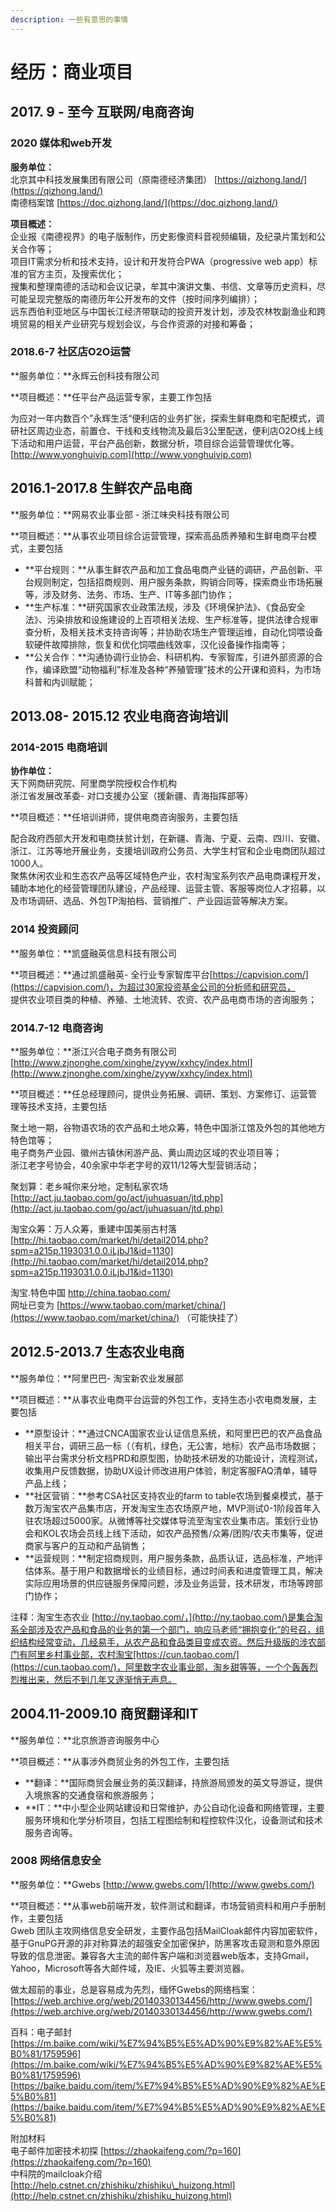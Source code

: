 ```yaml
---
description: 一些有意思的事情
---
```


# 经历：商业项目

## 2017. 9 - 至今 互联网/电商咨询



### 2020 媒体和web开发

 **服务单位：**  
 北京其中科技发展集团有限公司（原南德经济集团） [https://qizhong.land/](https://qizhong.land/)  
 南德档案馆 [https://doc.qizhong.land/](https://doc.qizhong.land/)  
  
 **项目概述：**  
 企业报《南德视界》的电子版制作，历史影像资料音视频编辑，及纪录片策划和公关合作等；  
 项目IT需求分析和技术支持，设计和开发符合PWA（progressive web app）标准的官方主页，及搜索优化；  
 搜集和整理南德的活动和会议记录，牟其中演讲文集、书信、文章等历史资料，尽可能呈现完整版的南德历年公开发布的文件（按时间序列编排）；  
 远东西伯利亚地区与中国长江经济带联动的投资开发计划，涉及农林牧副渔业和跨境贸易的相关产业研究与规划会议，与合作资源的对接和筹备；  


### 

### 2018.6-7 社区店O2O运营

  
 **服务单位：**永辉云创科技有限公司  
  
 **项目概述：**任平台产品运营专家，主要工作包括  
  
 为应对一年内数百个”永辉生活“便利店的业务扩张，探索生鲜电商和宅配模式，调研社区周边业态，前置仓、干线和支线物流及最后3公里配送，便利店O2O线上线下活动和用户运营，平台产品创新，数据分析，项目综合运营管理优化等。  
 [http://www.yonghuivip.com](http://www.yonghuivip.com)  
  


##  **2016.1-2017.8** 生鲜农产品电商

  
  
 **服务单位：**网易农业事业部 - 浙江味央科技有限公司  
  
 **项目概述：**从事农业项目综合运营管理，探索高品质养殖和生鲜电商平台模式，主要包括  


* **平台规则：**从事生鲜农产品和加工食品电商产业链的调研，产品创新、平台规则制定，包括招商规则、用户服务条款，购销合同等，探索商业市场拓展等，涉及财务、法务、市场、生产、IT等多部门协作；
* **生产标准：**研究国家农业政策法规，涉及《环境保护法》、《食品安全法》、污染排放和设施建设的上百项相关法规、生产标准等，提供法律合规审查分析，及相关技术支持咨询等；并协助农场生产管理运维，自动化饲喂设备软硬件故障排除，恢复和优化饲喂曲线效率，汉化设备操作指南等；
* **公关合作：**沟通协调行业协会、科研机构、专家智库，引进外部资源的合作，编译欧盟“动物福利”标准及各种“养殖管理”技术的公开课和资料，为市场科普和内训赋能；

## 2013.08- 2015.12 农业电商咨询培训

###  2014-2015 电商培训

  
 **协作单位：**  
天下网商研究院、阿里商学院授权合作机构  
 浙江省发展改革委- 对口支援办公室（援新疆、青海指挥部等）  
  
 **项目概述：**任培训讲师，提供电商咨询服务，主要包括  
  
 配合政府西部大开发和电商扶贫计划，在新疆、青海、宁夏、云南、四川、安徽、浙江、江苏等地开展业务，支援培训政府公务员、大学生村官和企业电商团队超过1000人。  
 聚焦休闲农业和生态农产品等区域特色产业，农村淘宝系列农产品电商课程开发，辅助本地化的经营管理团队建设，产品经理、运营主管、客服等岗位人才招募，以及市场调研、选品、外包TP淘拍档、营销推广、产业园运营等解决方案。  
  
  


### 2014 投资顾问

 **服务单位：**凯盛融英信息科技有限公司  
  
 **项目概述：**通过凯盛融英- 全行业专家智库平台[https://capvision.com/](https://capvision.com/)，为超过30家投资基金公司的分析师和研究员，  
 提供农业项目类的种植、养殖、土地流转、农资、农产品电商市场的咨询服务；  
  
  
  


### 2014.7-12 电商咨询

  
 **服务单位：**浙江兴合电子商务有限公司  
 [http://www.zjnonghe.com/xinghe/zyyw/xxhcy/index.html](http://www.zjnonghe.com/xinghe/zyyw/xxhcy/index.html)  
  
 **项目概述：**任总经理顾问，提供业务拓展、调研、策划、方案修订、运营管理等技术支持，主要包括  
  
 聚土地一期，谷物语农场的农产品和土地众筹，特色中国浙江馆及外包的其他地方特色馆等；  
 电子商务产业园、徽州古镇休闲游产品、黄山周边区域的农业项目等；  
 浙江老字号协会，40余家中华老字号的双11/12等大型营销活动；  
  
 聚划算：老乡喊你来分地，定制私家农场  
 [http://act.ju.taobao.com/go/act/juhuasuan/jtd.php](http://act.ju.taobao.com/go/act/juhuasuan/jtd.php)  
  
 淘宝众筹：万人众筹，重建中国美丽古村落  
 [http://hi.taobao.com/market/hi/detail2014.php?spm=a215p.1193031.0.0.iLjbJ1&id=1130](http://hi.taobao.com/market/hi/detail2014.php?spm=a215p.1193031.0.0.iLjbJ1&id=1130)  
  
 淘宝.特色中国 [http://china.taobao.com/  
](http://china.taobao.com/)网址已变为 [https://www.taobao.com/market/china/](https://www.taobao.com/market/china/) （可能快挂了）



## **2012.5-2013.7 生态农业电商**

  
  
 **服务单位：**阿里巴巴- 淘宝新农业发展部  
  
 **项目概述：**从事农业电商平台运营的外包工作，支持生态小农电商发展，主要包括  


* **原型设计：**通过CNCA国家农业认证信息系统，和阿里巴巴的农产品食品相关平台，调研三品一标（（有机，绿色，无公害，地标）农产品市场数据；输出平台需求分析文档PRD和原型图，协助技术研发的功能设计，流程测试，收集用户反馈数据，协助UX设计师改进用户体验，制定客服FAQ清单，辅导产品上线；
* **社区营销：**参考CSA社区支持农业的farm to table农场到餐桌模式，基于数万淘宝农产品集市店，开发淘宝生态农场原产地，MVP测试0-1阶段首年入驻农场超过5000家。从微博等社交媒体导流至淘宝农业集市店。策划行业协会和KOL农场会员线上线下活动，如农产品预售/众筹/团购/农夫市集等，促进商家与客户的互动和产品销售；
* **运营规则：**制定招商规则，用户服务条款，品质认证，选品标准，产地评估体系。基于用户和数据增长的业绩目标，通过时间表和进度管理工具，解决实际应用场景的供应链服务保障问题，涉及业务运营，技术研发，市场等跨部门协作； 

 注释：淘宝生态农业 [http://ny.taobao.com/，](http://ny.taobao.com/)是集合淘系全部涉及农产品和食品的业务的第一个部门，响应马老师“拥抱变化”的号召，组织结构经常变动，几经易手，从农产品和食品类目变成农资。然后升级版的涉农部门有阿里乡村事业部，农村淘宝[https://cun.taobao.com/](https://cun.taobao.com/)，阿里数字农业事业部，淘乡甜等等，一个个轰轰烈烈推出来，然后不到几年又逐渐悄无声息。  
  


## 2004.11-2009.10 商贸翻译和IT

  
 **服务单位：**北京旅游咨询服务中心  
  
 **项目概述：**从事涉外商贸业务的外包工作，主要包括  


* **翻译：**国际商贸会展业务的英汉翻译，持旅游局颁发的英文导游证，提供入境旅客的交通食宿和旅游服务；
* **IT：**中小型企业网站建设和日常维护，办公自动化设备和网络管理，主要服务环境和化学分析项目，包括工程图绘制和程控软件汉化，设备测试和技术服务咨询等。 

### 2008 网络信息安全

 **服务单位：**Gwebs [http://www.gwebs.com/](http://www.gwebs.com/)  
  
 **项目概述：**从事web前端开发，软件测试和翻译，市场营销资料和用户手册制作，主要包括  
 Gweb 团队主攻网络信息安全研发，主要作品包括MailCloak邮件内容加密软件，基于GnuPG开源的非对称算法的超强安全加密保护，防黑客攻击窥测和意外原因导致的信息泄密。兼容各大主流的邮件客户端和浏览器web版本，支持Gmail，Yahoo，Microsoft等各大邮件域，及IE、火狐等主要浏览器。  
  
 做太超前的事业，总是容易成为先烈，缅怀Gwebs的网络档案：[https://web.archive.org/web/20140330134456/http://www.gwebs.com/](https://web.archive.org/web/20140330134456/http://www.gwebs.com/)  
  
 百科：电子邮封  
 [https://m.baike.com/wiki/%E7%94%B5%E5%AD%90%E9%82%AE%E5%B0%81/1759596](https://m.baike.com/wiki/%E7%94%B5%E5%AD%90%E9%82%AE%E5%B0%81/1759596)  
 [https://baike.baidu.com/item/%E7%94%B5%E5%AD%90%E9%82%AE%E5%B0%81](https://baike.baidu.com/item/%E7%94%B5%E5%AD%90%E9%82%AE%E5%B0%81)  
  
 附加材料  
 电子邮件加密技术初探 [https://zhaokaifeng.com/?p=160](https://zhaokaifeng.com/?p=160)  
 中科院的mailcloak介绍 [http://help.cstnet.cn/zhishiku/zhishiku\_huizong.html](http://help.cstnet.cn/zhishiku/zhishiku_huizong.html)  
  
  


